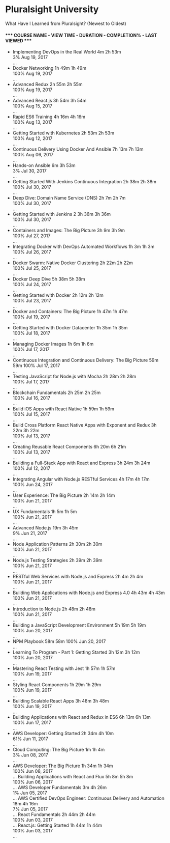 # Pluralsight University

What Have I Learned from Pluralsight? (Newest to Oldest)

#### *** COURSE NAME - VIEW TIME - DURATION - COMPLETION% - LAST VIEWED ***
* Implementing DevOps in the Real World	4m	2h 53m	
3%	Aug 19, 2017	
...
* Docker Networking	1h 49m	1h 49m	
100%	Aug 19, 2017	
...
* Advanced Redux	2h 55m	2h 55m	
100%	Aug 19, 2017	
...
* Advanced React.js	3h 54m	3h 54m	
100%	Aug 15, 2017	
...
* Rapid ES6 Training	4h 16m	4h 16m	
100%	Aug 13, 2017	
...
* Getting Started with Kubernetes	2h 53m	2h 53m	
100%	Aug 12, 2017	
...
* Continuous Delivery Using Docker And Ansible	7h 13m	7h 13m	
100%	Aug 06, 2017	
...
* Hands-on Ansible	6m	3h 53m	
3%	Jul 30, 2017	
...
* Getting Started With Jenkins Continuous Integration	2h 38m	2h 38m	
100%	Jul 30, 2017	
...
* Deep Dive: Domain Name Service (DNS)	2h 7m	2h 7m	
100%	Jul 30, 2017	
...
* Getting Started with Jenkins 2	3h 36m	3h 36m	
100%	Jul 30, 2017	
...
* Containers and Images: The Big Picture	3h 9m	3h 9m	
100%	Jul 27, 2017	
...
* Integrating Docker with DevOps Automated Workflows	1h 3m	1h 3m	
100%	Jul 26, 2017	
...
* Docker Swarm: Native Docker Clustering	2h 22m	2h 22m	
100%	Jul 25, 2017	
...
* Docker Deep Dive	5h 38m	5h 38m	
100%	Jul 24, 2017	
...
* Getting Started with Docker	2h 12m	2h 12m	
100%	Jul 23, 2017	
...
* Docker and Containers: The Big Picture	1h 47m	1h 47m	
100%	Jul 19, 2017	
...
* Getting Started with Docker Datacenter	1h 35m	1h 35m	
100%	Jul 18, 2017	
...
* Managing Docker Images	1h 6m	1h 6m	
100%	Jul 17, 2017	
...
* Continuous Integration and Continuous Delivery: The Big Picture	59m	59m	
100%	Jul 17, 2017	
...
* Testing JavaScript for Node.js with Mocha	2h 28m	2h 28m	
100%	Jul 17, 2017	
...
* Blockchain Fundamentals	2h 25m	2h 25m	
100%	Jul 16, 2017	
...
* Build iOS Apps with React Native	1h 59m	1h 59m	
100%	Jul 15, 2017	
...
* Build Cross Platform React Native Apps with Exponent and Redux	3h 22m	3h 22m	
100%	Jul 13, 2017	
...
* Creating Reusable React Components	6h 20m	6h 21m	
100%	Jul 13, 2017	
...
* Building a Full-Stack App with React and Express	3h 24m	3h 24m	
100%	Jul 12, 2017	
...
* Integrating Angular with Node.js RESTful Services	4h 17m	4h 17m	
100%	Jun 24, 2017	
...
* User Experience: The Big Picture	2h 14m	2h 14m	
100%	Jun 21, 2017	
...
* UX Fundamentals	1h 5m	1h 5m	
100%	Jun 21, 2017	
...
* Advanced Node.js	19m	3h 45m	
9%	Jun 21, 2017	
...
* Node Application Patterns	2h 30m	2h 30m	
100%	Jun 21, 2017	
...
* Node.js Testing Strategies	2h 39m	2h 39m	
100%	Jun 21, 2017	
...
* RESTful Web Services with Node.js and Express	2h 4m	2h 4m	
100%	Jun 21, 2017	
...
* Building Web Applications with Node.js and Express 4.0	4h 43m	4h 43m	
100%	Jun 21, 2017	
...
* Introduction to Node.js	2h 48m	2h 48m	
100%	Jun 21, 2017	
...
* Building a JavaScript Development Environment	5h 19m	5h 19m	
100%	Jun 20, 2017	
...
* NPM Playbook	58m	58m	
100%	Jun 20, 2017	
...
* Learning To Program - Part 1: Getting Started	3h 12m	3h 12m	
100%	Jun 20, 2017	
...
* Mastering React Testing with Jest	1h 57m	1h 57m	
100%	Jun 19, 2017	
...
* Styling React Components	1h 29m	1h 29m	
100%	Jun 19, 2017	
...
* Building Scalable React Apps	3h 48m	3h 48m	
100%	Jun 19, 2017	
...
* Building Applications with React and Redux in ES6	6h 13m	6h 13m	
100%	Jun 17, 2017	
...
* AWS Developer: Getting Started	2h 34m	4h 10m	
61%	Jun 11, 2017	
...
* Cloud Computing: The Big Picture	1m	1h 4m	
3%	Jun 08, 2017	
...
* AWS Developer: The Big Picture	1h 34m	1h 34m	
100%	Jun 08, 2017	
...
	Building Applications with React and Flux	5h 8m	5h 8m	
100%	Jun 06, 2017	
...
AWS Developer Fundamentals	3m	4h 26m	
1%	Jun 05, 2017	
...
AWS Certified DevOps Engineer: Continuous Delivery and Automation	18m	4h 16m	
7%	Jun 05, 2017	
...
	React Fundamentals	2h 44m	2h 44m	
100%	Jun 03, 2017	
...
	React.js: Getting Started	1h 44m	1h 44m	
100%	Jun 03, 2017	
...



